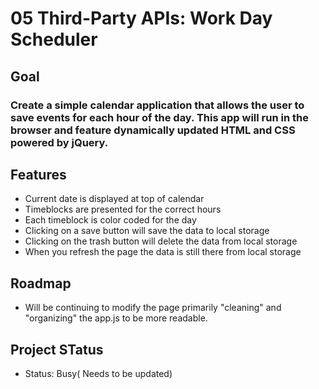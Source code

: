 # 05 Third-Party APIs: Work Day Scheduler

## Goal
### Create a simple calendar application that allows the user to save events for each hour of the day. This app will run in the browser and feature dynamically updated HTML and CSS powered by jQuery.

## Features
- Current date is displayed at top of calendar
- Timeblocks are presented for the correct hours
- Each timeblock is color coded for the day
- Clicking on a save button will save the data to local storage
- Clicking on the trash button will delete the data from local storage
- When you refresh the page the data is still there from local storage

## Roadmap
- Will be continuing to modify the page primarily "cleaning" and "organizing" the app.js to be more readable.

## Project STatus
- Status: Busy( Needs to be updated)